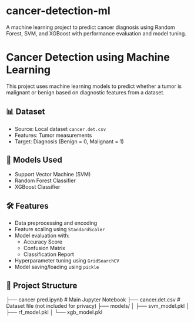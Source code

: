 # cancer-detection-ml
A machine learning project to predict cancer diagnosis using Random Forest, SVM, and XGBoost with performance evaluation and model tuning.
# Cancer Detection using Machine Learning

This project uses machine learning models to predict whether a tumor is malignant or benign based on diagnostic features from a dataset.

## 📊 Dataset
- Source: Local dataset `cancer.det.csv`
- Features: Tumor measurements
- Target: Diagnosis (Benign = 0, Malignant = 1)

## 🧠 Models Used
- Support Vector Machine (SVM)
- Random Forest Classifier
- XGBoost Classifier

## 🛠 Features
- Data preprocessing and encoding
- Feature scaling using `StandardScaler`
- Model evaluation with:
  - Accuracy Score
  - Confusion Matrix
  - Classification Report
- Hyperparameter tuning using `GridSearchCV`
- Model saving/loading using `pickle`

## 📁 Project Structure
├── cancer pred.ipynb # Main Jupyter Notebook
├── cancer.det.csv # Dataset file (not included for privacy)
├── models/
│ ├── svm_model.pkl
│ ├── rf_model.pkl
│ └── xgb_model.pkl
